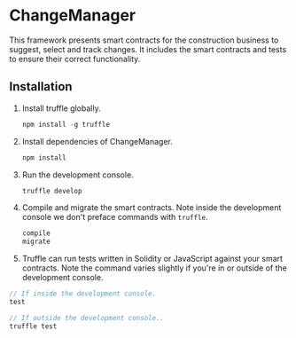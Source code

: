 # ChangeManager

This framework presents smart contracts for the construction business to suggest, select and track changes. It includes
the smart contracts and tests to ensure their correct functionality.

## Installation

1. Install truffle globally.
    ```javascript
    npm install -g truffle
    ```

2. Install dependencies of ChangeManager.
    ```javascript
    npm install
    ```

3. Run the development console.
    ```javascript
    truffle develop
    ```

4. Compile and migrate the smart contracts. Note inside the development console we don't preface commands with `truffle`.
    ```javascript
    compile
    migrate
    ```

5. Truffle can run tests written in Solidity or JavaScript against your smart contracts. Note the command varies slightly if you're in or outside of the development console.
  ```javascript
  // If inside the development console.
  test

  // If outside the development console..
  truffle test
  ```

